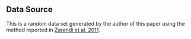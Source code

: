 ## Data Source
This is a random data set generated by the author of this paper using the method reported in [Zarandi et al. 2011](https://www.sciencedirect.com/science/article/pii/S1026309811002100).
